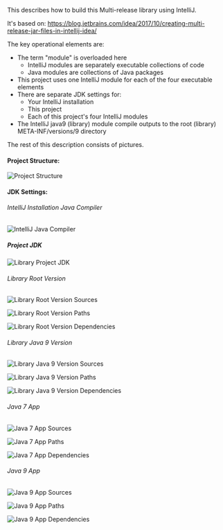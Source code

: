This describes how to build this Multi-release library using IntelliJ.

It's based on:
https://blog.jetbrains.com/idea/2017/10/creating-multi-release-jar-files-in-intellij-idea/

The key operational elements are:

- The term "module" is overloaded here
    - IntelliJ modules are separately executable collections of code
    - Java modules are collections of Java packages
- This project uses one IntelliJ module for each of the four executable elements
- There are separate JDK settings for:
    - Your IntelliJ installation
    - This project
    - Each of this project's four IntelliJ modules
- The IntelliJ java9 (library) module compile outputs to the root (library) META-INF/versions/9 directory
    
The rest of this description consists of pictures.

#### Project Structure:

![Project Structure](images/LIB4ProjectStructure.png)

#### JDK Settings:

###### IntelliJ Installation Java Compiler

![IntelliJ Java Compiler](images/IntelliJJavaCompiler.png)

##### Project JDK

![Library Project JDK](images/LIB4ProjectJDK.png)

###### Library Root Version

![Library Root Version Sources](images/LIB4RootLibSrcs.png)

![Library Root Version Paths](images/LIB4RootLibPaths.png)

![Library Root Version Dependencies](images/LIB4RootLibDeps.png)

###### Library Java 9 Version

![Library Java 9 Version Sources](images/LIB4Java9LibSrcs2.png)

![Library Java 9 Version Paths](images/LIB4Java9LibPaths.png)

![Library Java 9 Version Dependencies](images/LIB4Java9LibDeps.png)

###### Java 7 App

![Java 7 App Sources](images/LIB4App7Srcs.png)

![Java 7 App Paths](images/LIB4App7Pathss.png)

![Java 7 App Dependencies](images/LIB4App7Deps.png)

###### Java 9 App

![Java 9 App Sources](images/LIB4App9Srcs.png)

![Java 9 App Paths](images/LIB4App9Paths.png)

![Java 9 App Dependencies](images/LIB4App9Deps.png)
